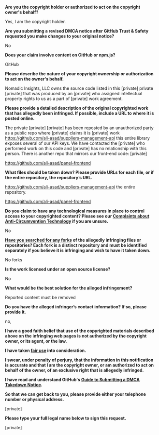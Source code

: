 **Are you the copyright holder or authorized to act on the copyright owner's behalf?**

Yes, I am the copyright holder.

**Are you submitting a revised DMCA notice after GitHub Trust & Safety requested you make changes to your original notice?**

No

**Does your claim involve content on GitHub or npm.js?**

GitHub

**Please describe the nature of your copyright ownership or authorization to act on the owner's behalf.**

Nomadic Insights, LLC owns the source code listed in this [private] private [private] that was produced by an [private] who assigned intellectual property rights to us as a part of [private] work agreement.

**Please provide a detailed description of the original copyrighted work that has allegedly been infringed. If possible, include a URL to where it is posted online.**

The private [private] [private] has been reposted by an unauthorized party as a public repo where [private] claims it is [private] work https://github.com/ali-asad/suppliers-management-api this entire library exposes several of our API keys. We have contacted the [private] who performed work on this code and [private] has no relationship with this person. There is another repo that mirrors our front-end code: [private]

https://github.com/ali-asad/panel-frontend

**What files should be taken down? Please provide URLs for each file, or if the entire repository, the repository’s URL.**

https://github.com/ali-asad/suppliers-management-api the entire repository.

https://github.com/ali-asad/panel-frontend

**Do you claim to have any technological measures in place to control access to your copyrighted content? Please see our <a href="https://docs.github.com/articles/guide-to-submitting-a-dmca-takedown-notice#complaints-about-anti-circumvention-technology">Complaints about Anti-Circumvention Technology</a> if you are unsure.**

No

**<a href="https://docs.github.com/articles/dmca-takedown-policy#b-what-about-forks-or-whats-a-fork">Have you searched for any forks</a> of the allegedly infringing files or repositories? Each fork is a distinct repository and must be identified separately if you believe it is infringing and wish to have it taken down.**

No forks

**Is the work licensed under an open source license?**

No

**What would be the best solution for the alleged infringement?**

Reported content must be removed

**Do you have the alleged infringer’s contact information? If so, please provide it.**

no,

**I have a good faith belief that use of the copyrighted materials described above on the infringing web pages is not authorized by the copyright owner, or its agent, or the law.**

**I have taken <a href="https://www.lumendatabase.org/topics/22">fair use</a> into consideration.**

**I swear, under penalty of perjury, that the information in this notification is accurate and that I am the copyright owner, or am authorized to act on behalf of the owner, of an exclusive right that is allegedly infringed.**

**I have read and understand GitHub's <a href="https://docs.github.com/articles/guide-to-submitting-a-dmca-takedown-notice/">Guide to Submitting a DMCA Takedown Notice</a>.**

**So that we can get back to you, please provide either your telephone number or physical address.**

[private]

**Please type your full legal name below to sign this request.**

[private]
